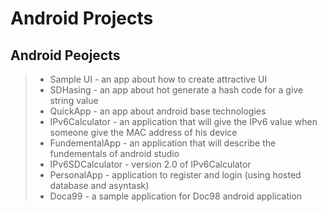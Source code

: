 # Android Projects

## Android Peojects

> - Sample UI - an app about how to create attractive UI
> - SDHasing - an app about hot generate a hash code for a give string value
> - QuickApp - an app about android base technologies
> - IPv6Calculator - an application that will give the IPv6 value when someone give the MAC address of his device
> - FundementalApp - an application that will describe the fundementals of android studio
> - IPv6SDCalculator - version 2.0 of IPv6Calculator
> - PersonalApp - application to register and login (using hosted database and asyntask)
> - Doca99 - a sample application for Doc98 android application
